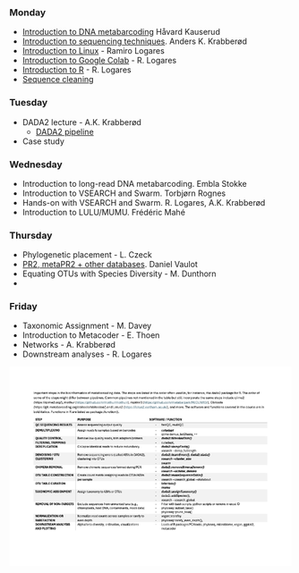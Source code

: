### Monday
- [Introduction to DNA metabarcoding](./Lecture_pdfs/Intro%20lecture%20revised.pdf) Håvard Kauserud
- [Introduction to sequencing techniques](../Lectures/Lecture_pdfs/Seq_tech_Krabberod_v25.pdf). Anders K. Krabberød
- [Introduction to Linux](../Lectures/Intro.to.unix/) - Ramiro Logares
- [Introduction to Google Colab](../Lectures/Intro.to.colab/) - R. Logares 
- [Introduction to R](../Lectures/intro.to.R/) - R. Logares
- [Sequence cleaning](../Lectures/cutadapt.and.seq.cleaning/)
### Tuesday
- DADA2 lecture - A.K. Krabberød
  - [DADA2 pipeline](../Dada2_Pipeline/)
- Case study
### Wednesday
- Introduction to long-read DNA metabarcoding. Embla Stokke
- Introduction to VSEARCH and Swarm. Torbjørn Rognes
- Hands-on with VSEARCH and Swarm. R. Logares, A.K. Krabberød
- Introduction to LULU/MUMU. Frédéric Mahé
### Thursday
- Phylogenetic placement - L. Czeck
- [PR2, metaPR2 + other databases](./Lecture_pdfs/2025-04-10%20PR2-UiO%20course.pdf). Daniel Vaulot
- Equating OTUs with Species Diversity - M. Dunthorn
- 
### Friday
- Taxonomic Assignment - M. Davey
- Introduction to Metacoder - E. Thoen
- Networks - A. Krabberød
- Downstream analyses - R. Logares

![](./Lecture_pdfs/bioinfo_steps.png)  